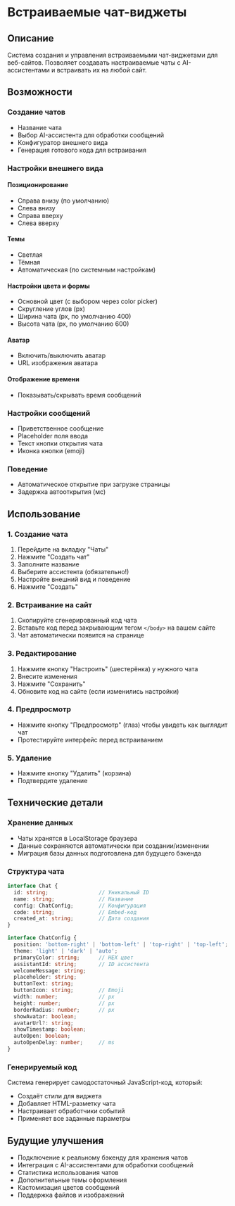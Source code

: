 # Встраиваемые чат-виджеты

## Описание
Система создания и управления встраиваемыми чат-виджетами для веб-сайтов. Позволяет создавать настраиваемые чаты с AI-ассистентами и встраивать их на любой сайт.

## Возможности

### Создание чатов
- Название чата
- Выбор AI-ассистента для обработки сообщений
- Конфигуратор внешнего вида
- Генерация готового кода для встраивания

### Настройки внешнего вида

#### Позиционирование
- Справа внизу (по умолчанию)
- Слева внизу
- Справа вверху
- Слева вверху

#### Темы
- Светлая
- Тёмная
- Автоматическая (по системным настройкам)

#### Настройки цвета и формы
- Основной цвет (с выбором через color picker)
- Скругление углов (px)
- Ширина чата (px, по умолчанию 400)
- Высота чата (px, по умолчанию 600)

#### Аватар
- Включить/выключить аватар
- URL изображения аватара

#### Отображение времени
- Показывать/скрывать время сообщений

### Настройки сообщений
- Приветственное сообщение
- Placeholder поля ввода
- Текст кнопки открытия чата
- Иконка кнопки (emoji)

### Поведение
- Автоматическое открытие при загрузке страницы
- Задержка автооткрытия (мс)

## Использование

### 1. Создание чата
1. Перейдите на вкладку "Чаты"
2. Нажмите "Создать чат"
3. Заполните название
4. Выберите ассистента (обязательно!)
5. Настройте внешний вид и поведение
6. Нажмите "Создать"

### 2. Встраивание на сайт
1. Скопируйте сгенерированный код чата
2. Вставьте код перед закрывающим тегом `</body>` на вашем сайте
3. Чат автоматически появится на странице

### 3. Редактирование
1. Нажмите кнопку "Настроить" (шестерёнка) у нужного чата
2. Внесите изменения
3. Нажмите "Сохранить"
4. Обновите код на сайте (если изменились настройки)

### 4. Предпросмотр
- Нажмите кнопку "Предпросмотр" (глаз) чтобы увидеть как выглядит чат
- Протестируйте интерфейс перед встраиванием

### 5. Удаление
- Нажмите кнопку "Удалить" (корзина)
- Подтвердите удаление

## Технические детали

### Хранение данных
- Чаты хранятся в LocalStorage браузера
- Данные сохраняются автоматически при создании/изменении
- Миграция базы данных подготовлена для будущего бэкенда

### Структура чата
```typescript
interface Chat {
  id: string;                // Уникальный ID
  name: string;              // Название
  config: ChatConfig;        // Конфигурация
  code: string;              // Embed-код
  created_at: string;        // Дата создания
}

interface ChatConfig {
  position: 'bottom-right' | 'bottom-left' | 'top-right' | 'top-left';
  theme: 'light' | 'dark' | 'auto';
  primaryColor: string;      // HEX цвет
  assistantId: string;       // ID ассистента
  welcomeMessage: string;
  placeholder: string;
  buttonText: string;
  buttonIcon: string;        // Emoji
  width: number;             // px
  height: number;            // px
  borderRadius: number;      // px
  showAvatar: boolean;
  avatarUrl?: string;
  showTimestamp: boolean;
  autoOpen: boolean;
  autoOpenDelay: number;     // ms
}
```

### Генерируемый код
Система генерирует самодостаточный JavaScript-код, который:
- Создаёт стили для виджета
- Добавляет HTML-разметку чата
- Настраивает обработчики событий
- Применяет все заданные параметры

## Будущие улучшения
- Подключение к реальному бэкенду для хранения чатов
- Интеграция с AI-ассистентами для обработки сообщений
- Статистика использования чатов
- Дополнительные темы оформления
- Кастомизация цветов сообщений
- Поддержка файлов и изображений
